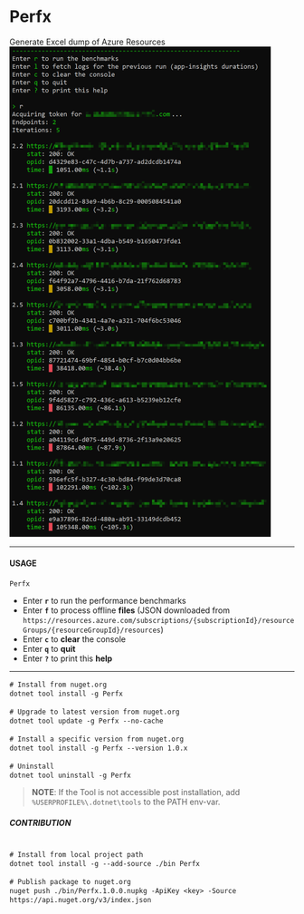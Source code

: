 # Perfx
Generate Excel dump of Azure Resources
![image.png](Screenshot.png)

---

#### USAGE
`Perfx`

- Enter **`r`** to run the performance benchmarks
- Enter **`f`** to process offline **files** (JSON downloaded from `https://resources.azure.com/subscriptions/{subscriptionId}/resourceGroups/{resourceGroupId}/resources`)
- Enter **`c`** to **clear** the console
- Enter **`q`** to **quit**
- Enter **`?`** to print this **help**

---

```batch
# Install from nuget.org
dotnet tool install -g Perfx

# Upgrade to latest version from nuget.org
dotnet tool update -g Perfx --no-cache

# Install a specific version from nuget.org
dotnet tool install -g Perfx --version 1.0.x

# Uninstall
dotnet tool uninstall -g Perfx
```
> **NOTE**: If the Tool is not accessible post installation, add `%USERPROFILE%\.dotnet\tools` to the PATH env-var.

##### CONTRIBUTION
```batch

# Install from local project path
dotnet tool install -g --add-source ./bin Perfx

# Publish package to nuget.org
nuget push ./bin/Perfx.1.0.0.nupkg -ApiKey <key> -Source https://api.nuget.org/v3/index.json
```